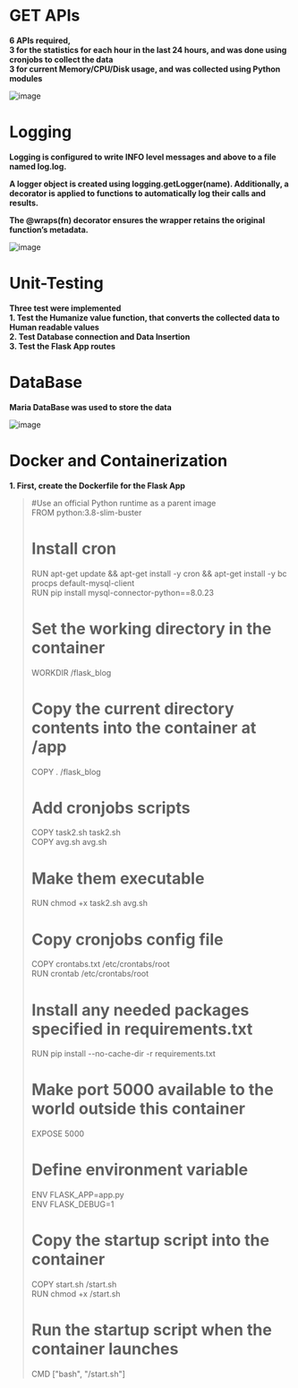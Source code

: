 # GET APIs <br/>
**6 APIs required, <br/>
 3 for the statistics for each hour in the last 24 hours, and was done using cronjobs to collect the data <br/>
 3 for current Memory/CPU/Disk usage, and was collected using Python modules**

  ![image](https://github.com/user-attachments/assets/86c6f307-f3ef-4769-b545-53d899fa7b3d)

# Logging
**Logging is configured to write INFO level messages and above to a file named log.log. <br/>**

**A logger object is created using logging.getLogger(__name__). Additionally, a decorator is applied to functions to automatically log their calls and results.<br/>**

**The @wraps(fn) decorator ensures the wrapper retains the original function’s metadata.**

![image](https://github.com/user-attachments/assets/b9ce2a41-b1bc-4732-8963-7fcbf4eeda0d)

# Unit-Testing
**Three test were implemented<br/>**
**1. Test the Humanize value function, that converts the collected data to Human readable values<br/>**
**2. Test Database connection and Data Insertion<br/>**
**3. Test the Flask App routes<br/>**

# DataBase
**Maria DataBase was used to store the data**

 ![image](https://github.com/user-attachments/assets/4571bef5-6a14-47f9-a707-ddb59a3dbd33)

# Docker and Containerization

**1. First, create the Dockerfile for the Flask App**

>#Use an official Python runtime as a parent image<br/>
>FROM python:3.8-slim-buster<br/>
># Install cron<br/>
>RUN apt-get update && apt-get install -y cron && apt-get install -y bc procps default-mysql-client<br/>
>RUN pip install mysql-connector-python==8.0.23<br/>
># Set the working directory in the container<br/>
>WORKDIR /flask_blog<br/>
># Copy the current directory contents into the container at /app<br/>
>COPY . /flask_blog<br/>
># Add cronjobs scripts<br/>
>COPY task2.sh task2.sh<br/>
>COPY avg.sh avg.sh<br/>
># Make them executable<br/>
>RUN chmod +x task2.sh avg.sh<br/>
># Copy cronjobs config file<br/>
>COPY crontabs.txt /etc/crontabs/root<br/>
>RUN crontab /etc/crontabs/root<br/>
># Install any needed packages specified in requirements.txt<br/>
>RUN pip install --no-cache-dir -r requirements.txt<br/>
># Make port 5000 available to the world outside this container<br/>
>EXPOSE 5000<br/>
># Define environment variable<br/>
>ENV FLASK_APP=app.py<br/>
>ENV FLASK_DEBUG=1<br/>
># Copy the startup script into the container<br/>
>COPY start.sh /start.sh<br/>
>RUN chmod +x /start.sh<br/>
># Run the startup script when the container launches<br/>
>CMD ["bash", "/start.sh"]<br/>

